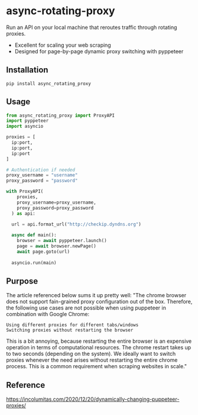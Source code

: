 # async-rotating-proxy
Run an API on your local machine that reroutes traffic through rotating proxies.

- Excellent for scaling your web scraping
- Designed for page-by-page dynamic proxy switching with pyppeteer

## Installation
`pip install async_rotating_proxy`

## Usage
```py
from async_rotating_proxy import ProxyAPI
import pyppeteer
import asyncio

proxies = [
  ip:port,
  ip:port,
  ip:port
]

# Authentication if needed
proxy_username = "username"
proxy_password = "password"

with ProxyAPI(
    proxies, 
    proxy_username=proxy_username, 
    proxy_password=proxy_password
  ) as api:
  
  url = api.format_url("http://checkip.dyndns.org")

  async def main():
    browser = await pyppeteer.launch()
    page = await browser.newPage()
    await page.goto(url)
  
  asyncio.run(main)
```


## Purpose
The article referenced below sums it up pretty well:
"The chrome browser does not support fain-grained proxy configuration out of the box. Therefore, the following use cases are not possible when using puppeteer in combination with Google Chrome:

    Using different proxies for different tabs/windows
    Switching proxies without restarting the browser

This is a bit annoying, because restarting the entire browser is an expensive operation in terms of computational resources. The chrome restart takes up to two seconds (depending on the system). We ideally want to switch proxies whenever the need arises without restarting the entire chrome process. This is a common requirement when scraping websites in scale."

## Reference
https://incolumitas.com/2020/12/20/dynamically-changing-puppeteer-proxies/
